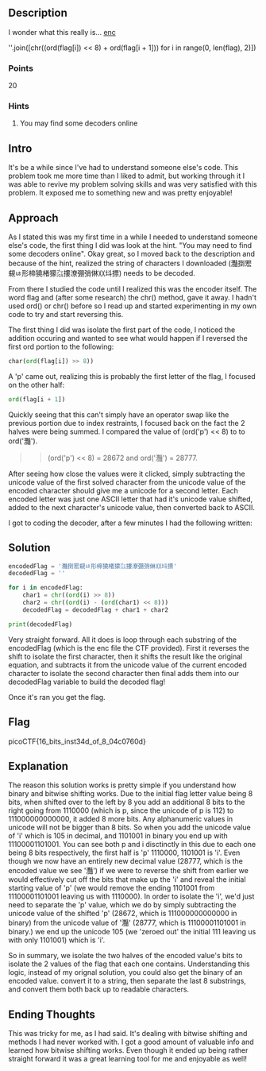 ## Description

I wonder what this really is... [enc](./enc)

''.join([chr((ord(flag[i]) << 8) + ord(flag[i + 1])) for i in range(0, len(flag), 2)])

### Points

20

### Hints

1. You may find some decoders online

## Intro

It's be a while since I've had to understand someone else's code. This problem took me more time than I liked to admit, but working through it I was able to revive my problem solving skills and was very satisfied with this problem. It exposed me to something new and was pretty enjoyable!

## Approach

As I stated this was my first time in a while I needed to understand someone else's code, the first thing I did was look at the hint. "You may need to find some decoders online". Okay great, so I moved back to the description and because of the hint, realized the string of characters I downloaded (灩捯䍔䙻ㄶ形楴獟楮獴㌴摟潦弸弰㑣〷㘰摽) needs to be decoded.

From there I studied the code until I realized this was the encoder itself. The word flag and (after some research) the chr() method, gave it away. I hadn't used ord() or chr() before so I read up and started experimenting in my own code to try and start reversing this.

The first thing I did was isolate the first part of the code, I noticed the addition occuring and wanted to see what would happen if I reversed the first ord portion to the following:

```python
char(ord(flag[i]) >> 8))
```

A 'p' came out, realizing this is probably the first letter of the flag, I focused on the other half:

```python
ord(flag[i + 1])
```
Quickly seeing that this can't simply have an operator swap like the previous portion due to index restraints, I focused back on the fact the 2 halves were being summed. I compared the value of (ord('p') << 8) to to ord('灩'). 

>>(ord('p') << 8) = 28672 and ord('灩') = 28777. 

After seeing how close the values were it clicked, simply subtracting the unicode value of the first solved character from the unicode value of the encoded character should give me a unicode for a second letter. Each encoded letter was just one ASCII letter that had it's unicode value shifted, added to the next character's unicode value, then converted back to ASCII.

I got to coding the decoder, after a few minutes I had the following written:

## Solution

```python
encodedFlag = '灩捯䍔䙻ㄶ形楴獟楮獴㌴摟潦弸弰㑣〷㘰摽'
decodedFlag = ''

for i in encodedFlag:
	char1 = chr((ord(i) >> 8))
	char2 = chr((ord(i) - (ord(char1) << 8)))
	decodedFlag = decodedFlag + char1 + char2

print(decodedFlag)

```
Very straight forward. All it does is loop through each substring of the encodedFlag (which is the enc file the CTF provided). First it reverses the shift to isolate the first character, then it shifts the result like the original equation, and subtracts it from the unicode value of the current encoded character to isolate the second character then final adds them into our decodedFlag variable to build the decoded flag!

Once it's ran you get the flag.

## Flag

picoCTF{16_bits_inst34d_of_8_04c0760d}

## Explanation

The reason this solution works is pretty simple if you understand how binary and bitwise shifting works. Due to the initial flag letter value being 8 bits, when shifted over to the left by 8 you add an additional 8 bits to the right going from 1110000 (which is p, since the unicode of p is 112) to 111000000000000, it added 8 more bits. Any alphanumeric values in unicode will not be bigger than 8 bits. So when you add the unicode value of 'i' which is 105 in decimal, and 1101001 in binary you end up with 11100001101001. You can see both p and i disctinctly in this due to each one being 8 bits respectively, the first half is 'p' 1110000, 1101001 is 'i'. Even though we now have an entirely new decimal value (28777, which is the encoded value we see '灩') if we were to reverse the shift from earlier we would effectively cut off the bits that make up the 'i' and reveal the initial starting value of 'p' (we would remove the ending 1101001 from 11100001101001 leaving us with 1110000). In order to isolate the 'i', we'd just need to separate the 'p' value, which we do by simply subtracting the unicode value of the shifted 'p' (28672, which is 111000000000000 in binary) from the unicode value of '灩' (28777, which is 11100001101001 in binary.) we end up the unicode 105 (we 'zeroed out' the initial 111 leaving us with only 1101001) which is 'i'.

So in summary, we isolate the two halves of the encoded value's bits to isolate the 2 values of the flag that each one contains. Understanding this logic, instead of my orignal solution, you could also get the binary of an encoded value. convert it to a string, then separate the last 8 substrings, and convert them both back up to readable characters.

## Ending Thoughts

This was tricky for me, as I had said. It's dealing with bitwise shifting and methods I had never worked with. I got a good amount of valuable info and learned how bitwise shifting works. Even though it ended up being rather straight forward it was a great learning tool for me and enjoyable as well!
